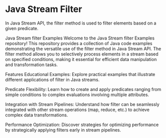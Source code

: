 # Java Stream Filter
 In Java Stream API, the filter method is used to filter elements based on a given predicate.
 
 Java Stream filter Examples
Welcome to the Java Stream filter Examples repository! This repository provides a collection of Java code examples demonstrating the versatile use of the filter method in Java Stream API. The filter method allows you to selectively process elements in a stream based on specified conditions, making it essential for efficient data manipulation and transformation tasks.

Features
Educational Examples: Explore practical examples that illustrate different applications of filter in Java streams.

Predicate Flexibility: Learn how to create and apply predicates ranging from simple conditions to complex evaluations involving multiple attributes.

Integration with Stream Pipelines: Understand how filter can be seamlessly integrated with other stream operations (map, reduce, etc.) to achieve complex data transformations.

Performance Optimization: Discover strategies for optimizing performance by strategically applying filters early in stream pipelines.



